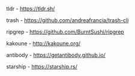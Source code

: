 tldr - https://tldr.sh/

trash - https://github.com/andreafrancia/trash-cli

ripgrep - https://github.com/BurntSushi/ripgrep

kakoune - http://kakoune.org/

antibody - https://getantibody.github.io/

starship - https://starship.rs/
